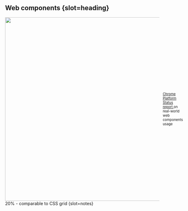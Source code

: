 ## Web components {slot=heading}

<figure>
  <img alt=""
       src="images/crux-ce.png"
       height="600px">
  <figcaption>
    <a href="https://chromestatus.com/metrics/feature/timeline/popularity/1689"
       target="_blank">
      Chrome Platform Status report 
      <read-icon name="external-link"></read-icon>
    </a> on real-world web components usage
  </figcaption>
</figure>

20% - comparable to CSS grid
{slot=notes}

<style>
  p { display: contents; }
  figure svg {
    height: .5em;
    color: inherit;
    fill: currentcolor;
  }
  figure {
    display: flex;
    align-items: center;
    gap: 1em;
    margin: 0;
    font-size: 80%;
  }
  figure img {
    height: 600px;
    width: auto;
  }
</style>
